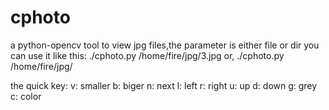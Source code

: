 cphoto
======

a python-opencv tool to view jpg files,the parameter is either file or dir
you can use it like this:
./cphoto.py /home/fire/jpg/3.jpg
or,
./cphoto.py /home/fire/jpg/

the quick key:
v: smaller
b: biger
n: next
l: left
r: right
u: up
d: down
g: grey
c: color
